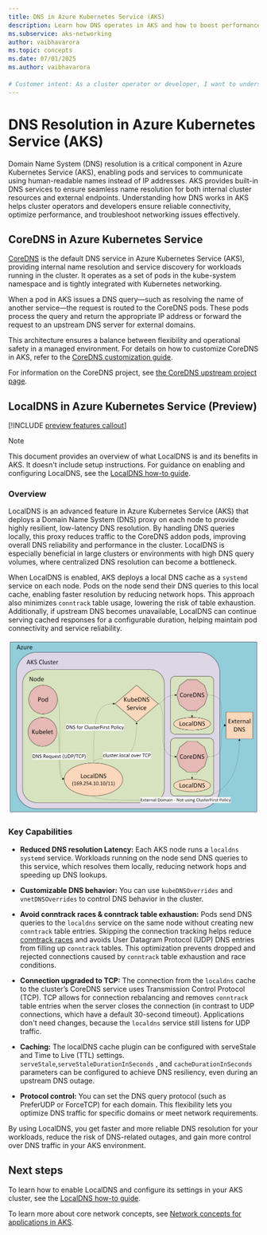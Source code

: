 ```yaml
---
title: DNS in Azure Kubernetes Service (AKS)
description: Learn how DNS operates in AKS and how to boost performance and reliability with localDNS caching.
ms.subservice: aks-networking
author: vaibhavarora
ms.topic: concepts
ms.date: 07/01/2025
ms.author: vaibhavarora

# Customer intent: As a cluster operator or developer, I want to understand the defaults for DNS resolution in AKS and how I can use localDNS to improve my DNS resolution performance.
---
```

# DNS Resolution in Azure Kubernetes Service (AKS)

Domain Name System (DNS) resolution is a critical component in Azure Kubernetes Service (AKS), enabling pods and services to communicate using human-readable names instead of IP addresses. AKS provides built-in DNS services to ensure seamless name resolution for both internal cluster resources and external endpoints. Understanding how DNS works in AKS helps cluster operators and developers ensure reliable connectivity, optimize performance, and troubleshoot networking issues effectively.

## CoreDNS in Azure Kubernetes Service

[CoreDNS][coreDNS] is the default DNS service in Azure Kubernetes Service (AKS), providing internal name resolution and service discovery for workloads running in the cluster. It operates as a set of pods in the kube-system namespace and is tightly integrated with Kubernetes networking.

When a pod in AKS issues a DNS query—such as resolving the name of another service—the request is routed to the CoreDNS pods. These pods process the query and return the appropriate IP address or forward the request to an upstream DNS server for external domains.

This architecture ensures a balance between flexibility and operational safety in a managed environment. For details on how to customize CoreDNS in AKS, refer to the [CoreDNS customization guide](./coredns-custom.md).

For information on the CoreDNS project, see [the CoreDNS upstream project page][coreDNS].

## LocalDNS in Azure Kubernetes Service (Preview)

[!INCLUDE [preview features callout](~/reusable-content/ce-skilling/azure/includes/aks/includes/preview/preview-callout.md)]

> [!NOTE]
> This document provides an overview of what LocalDNS is and its benefits in AKS. It doesn't include setup instructions. For guidance on enabling and configuring LocalDNS, see the [LocalDNS how-to guide](./localdns-custom.md).

### Overview

LocalDNS is an advanced feature in Azure Kubernetes Service (AKS) that deploys a Domain Name System (DNS) proxy on each node to provide highly resilient, low-latency DNS resolution. By handling DNS queries locally, this proxy reduces traffic to the CoreDNS addon pods, improving overall DNS reliability and performance in the cluster. LocalDNS is especially beneficial in large clusters or environments with high DNS query volumes, where centralized DNS resolution can become a bottleneck.

When LocalDNS is enabled, AKS deploys a local DNS cache as a `systemd` service on each node. Pods on the node send their DNS queries to this local cache, enabling faster resolution by reducing network hops. This approach also minimizes `conntrack` table usage, lowering the risk of table exhaustion. Additionally, if upstream DNS becomes unavailable, LocalDNS can continue serving cached responses for a configurable duration, helping maintain pod connectivity and service reliability.

![LocalDNS architecture diagram](./media/dns-concepts/local-dns-diagram.png)

### Key Capabilities

- **Reduced DNS resolution Latency:**
    Each AKS node runs a `localdns` `systemd` service. Workloads running on the node send DNS queries to this service, which resolves them locally, reducing network hops and speeding up DNS lookups.

- **Customizable DNS behavior:**
    You can use `kubeDNSOverrides` and `vnetDNSOverrides` to control DNS behavior in the cluster.

- **Avoid conntrack races & conntrack table exhaustion:**
    Pods send DNS queries to the `localdns` service on the same node without creating new `conntrack` table entries. Skipping the connection tracking helps reduce [conntrack races](https://github.com/kubernetes/kubernetes/issues/56903) and avoids User Datagram Protocol (UDP) DNS entries from filling up `conntrack` tables. This optimization prevents dropped and rejected connections caused by `conntrack` table exhaustion and race conditions.

- **Connection upgraded to TCP:**
    The connection from the `localdns` cache to the cluster’s CoreDNS service uses Transmission Control Protocol (TCP). TCP allows for connection rebalancing and removes `conntrack` table entries when the server closes the connection (in contrast to UDP connections, which have a default 30-second timeout). Applications don't need changes, because the `localdns` service still listens for UDP traffic.

- **Caching:**
    The localDNS cache plugin can be configured with serveStale and Time to Live (TTL) settings. `serveStale`,`serveStaleDurationInSeconds` , and `cacheDurationInSeconds` parameters can be configured to achieve DNS resiliency, even during an upstream DNS outage.

- **Protocol control:**
    You can set the DNS query protocol (such as PreferUDP or ForceTCP) for each domain. This flexibility lets you optimize DNS traffic for specific domains or meet network requirements.

By using LocalDNS, you get faster and more reliable DNS resolution for your workloads, reduce the risk of DNS-related outages, and gain more control over DNS traffic in your AKS environment.

## Next steps

To learn how to enable LocalDNS and configure its settings in your AKS cluster, see the [LocalDNS how-to guide](./localdns-custom.md).

To learn more about core network concepts, see [Network concepts for applications in AKS][concepts-network].

<!-- LINKS - external -->
[coreDNS]: https://coredns.io/

<!-- LINKS - internal -->
[concepts-network]: concepts-network.md
[aks-quickstart-cli]: ./learn/quick-kubernetes-deploy-cli.md
[aks-quickstart-portal]: ./learn/quick-kubernetes-deploy-portal.md
[aks-quickstart-powershell]: ./learn/quick-kubernetes-deploy-powershell.md